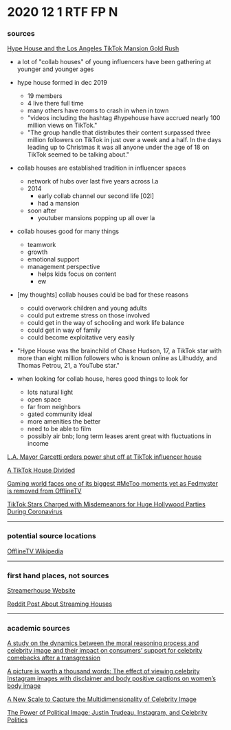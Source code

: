 # 2020 12 1 RTF FP N

### sources

[Hype House and the Los Angeles TikTok Mansion Gold Rush](https://www.nytimes.com/2020/01/03/style/hype-house-los-angeles-tik-tok.html)

- a lot of "collab houses" of young influencers have been gathering at younger and younger ages

- hype house formed in dec 2019
  - 19 members
  - 4 live there full time
  - many others have rooms to crash in when in town
  - "videos including the hashtag #hypehouse have accrued nearly 100 million views on TikTok."
  - "The group handle that distributes their content surpassed three million followers on TikTok in just over a week and a half. In the days leading up to Christmas it was all anyone under the age of 18 on TikTok seemed to be talking about."

- collab houses are established tradition in influencer spaces
  - network of hubs over last five years across l.a
  - 2014
    - early collab channel our second life [02l]
    - had a mansion
  - soon after
    - youtuber mansions popping up all over la

- collab houses good for many things
  - teamwork
  - growth
  - emotional support
  - management perspective
    - helps kids focus on content
    - ew

- [my thoughts] collab houses could be bad for these reasons
  - could overwork children and young adults
  - could put extreme stress on those involved
  - could get in the way of schooling and work life balance
  - could get in way of family
  - could become exploitative very easily

- "Hype House was the brainchild of Chase Hudson, 17, a TikTok star with more than eight million followers who is known online as Lilhuddy, and Thomas Petrou, 21, a YouTube star."

- when looking for collab house, heres good things to look for
  - lots natural light
  - open space
  - far from neighbors
  - gated community ideal
  - more amenities the better
  - need to be able to film
  - possibly air bnb; long term leases arent great with fluctuations in income
  












[L.A. Mayor Garcetti orders power shut off at TikTok influencer house](https://www.latimes.com/california/story/2020-08-19/tiktok-house-bryce-hall-los-angeles-eric-garcetti)

[A TikTok House Divided](https://www.vox.com/the-goods/21459677/tiktok-house-la-hype-sway-girls-in-the-valley)

[Gaming world faces one of its biggest #MeToo moments yet as Fedmyster is removed from OfflineTV](https://www.cnn.com/2020/06/30/tech/fedmyster-removed-offlinetv/index.html)

[TikTok Stars Charged with Misdemeanors for Huge Hollywood Parties During Coronavirus](https://www.latimes.com/california/story/2020-08-28/tiktok-stars-charged-with-misdemeanors-for-huge-hollywood-parties-during-coronavirus)

---

### potential source locations

[OfflineTV Wikipedia](https://en.wikipedia.org/wiki/OfflineTV)

---

### first hand places, not sources

[Streamerhouse Website](https://streamerhouse.com/)

[Reddit Post About Streaming Houses](https://www.reddit.com/r/Twitch/comments/807wf6/streaming_houses/)

---

### academic sources

[A study on the dynamics between the moral reasoning process and celebrity image and their impact on consumers’ support for celebrity comebacks after a transgression](https://www-emerald-com.ezproxy.lib.utexas.edu/insight/content/doi/10.1108/JPBM-02-2019-2259/full/html)

[A picture is worth a thousand words: The effect of viewing celebrity Instagram images with disclaimer and body positive captions on women’s body image](https://www-sciencedirect-com.ezproxy.lib.utexas.edu/science/article/pii/S1740144520300279)

[A New Scale to Capture the Multidimensionality of Celebrity Image](https://journals-sagepub-com.ezproxy.lib.utexas.edu/doi/full/10.1177/0972150920919599)

[The Power of Political Image: Justin Trudeau, Instagram, and Celebrity Politics](https://journals-sagepub-com.ezproxy.lib.utexas.edu/doi/full/10.1177/0002764217744838)


<!--
Abbreviation Key
-->
